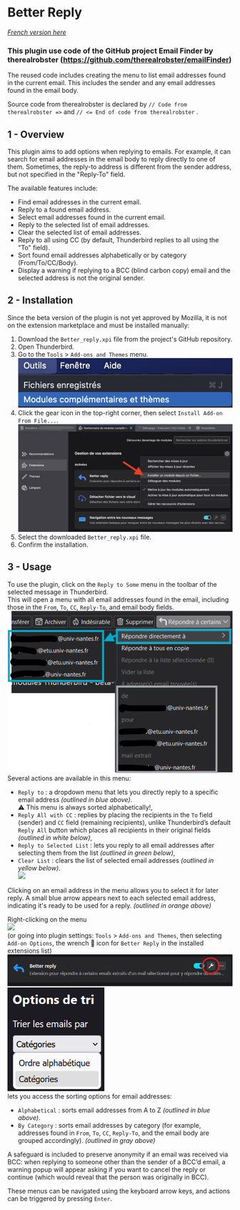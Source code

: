 # Better Reply

[_French version here_](README_FR.md)

### This plugin use code of the GitHub project Email Finder by therealrobster (https://github.com/therealrobster/emailFinder)

The reused code includes creating the menu to list email addresses found in the current email.
This includes the sender and any email addresses found in the email body.

Source code from therealrobster is declared by `// Code from therealrobster =>` and `// <= End of code from therealrobster` .

## 1 - Overview

This plugin aims to add options when replying to emails.
For example, it can search for email addresses in the email body to reply directly to one of them.
Sometimes, the reply-to address is different from the sender address, but not specified in the "Reply-To" field.

The available features include:

- Find email addresses in the current email.
- Reply to a found email address.
- Select email addresses found in the current email.
- Reply to the selected list of email addresses.
- Clear the selected list of email addresses.
- Reply to all using CC (by default, Thunderbird replies to all using the "To" field).
- Sort found email addresses alphabetically or by category (From/To/CC/Body).
- Display a warning if replying to a BCC (blind carbon copy) email
  and the selected address is not the original sender.

## 2 - Installation

Since the beta version of the plugin is not yet approved by Mozilla, it is not on the extension marketplace and must be installed manually: <br>

1. Download the `Better_reply.xpi` file from the project's GitHub repository. <br>
2. Open Thunderbird. <br>
3. Go to the `Tools` > `Add-ons and Themes` menu. <br>
   <img src="images/tools_addon_menu.png"><br>
4. Click the gear icon in the top-right corner, then select `Install Add-on From File...`. <br>
   <img src="images/download_extension_from_file.png"><br>
5. Select the downloaded `Better_reply.xpi` file. <br>
6. Confirm the installation. <br>

## 3 - Usage

To use the plugin, click on the `Reply to Some` menu
in the toolbar of the selected message in Thunderbird.  
This will open a menu with all email addresses found in the email,
including those in the `From`, `To`, `CC`, `Reply-To`, and email body fields.<br>
<img src="images/Illustration-tri.png"><br>
Several actions are available in this menu:

- `Reply to` : a dropdown menu that lets you directly reply to a specific email address _(outlined in blue above)_. <br> ⚠️ This menu is always sorted alphabetically!,
- `Reply All with CC` : replies by placing the recipients in the `To` field (sender) and `CC` field (remaining recipients), unlike Thunderbird’s default `Reply All` button which places all recipients in their original fields _(outlined in white below)_,
- `Reply to Selected List` : lets you reply to all email addresses after selecting them from the list _(outlined in green below)_,
- `Clear List` : clears the list of selected email addresses _(outlined in yellow below)_.<br>
  <img src="images/Illustration-sélection.png"><br>

Clicking on an email address in the menu allows you to select it for later reply.
A small blue arrow appears next to each selected email address,
indicating it's ready to be used for a reply. _(outlined in orange above)_

Right-clicking on the menu<br>
<img src="images/Illustration-sélection-tri.png"><br>
(or going into plugin settings: `Tools` > `Add-ons and Themes`,
then selecting `Add-on Options`, the wrench 🔧 icon for `Better Reply` in the installed extensions list) <br>
<img src="images/Illustration-settings.png"> <br>
<img src="images/Illustration-settings-tri.png"> <br>
lets you access the sorting options for email addresses:

- `Alphabetical` : sorts email addresses from A to Z _(outlined in blue above)_.
- `By Category` : sorts email addresses by category
  (for example, addresses found in `From`, `To`, `CC`, `Reply-To`, and the email body
  are grouped accordingly). _(outlined in gray above)_

A safeguard is included to preserve anonymity if an email was received via BCC:
when replying to someone other than the sender of a BCC’d email,
a warning popup will appear asking if you want to cancel the reply or continue
(which would reveal that the person was originally in BCC).

These menus can be navigated using the keyboard arrow keys,
and actions can be triggered by pressing `Enter`.
